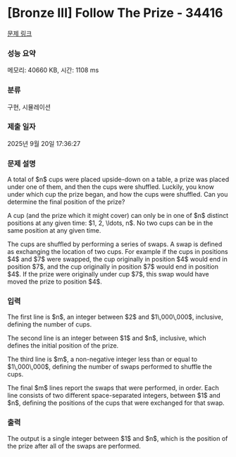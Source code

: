 # [Bronze III] Follow The Prize - 34416 

[문제 링크](https://www.acmicpc.net/problem/34416) 

### 성능 요약

메모리: 40660 KB, 시간: 1108 ms

### 분류

구현, 시뮬레이션

### 제출 일자

2025년 9월 20일 17:36:27

### 문제 설명

<p>A total of $n$ cups were placed upside-down on a table, a prize was placed under one of them, and then the cups were shuffled. Luckily, you know under which cup the prize began, and how the cups were shuffled. Can you determine the final position of the prize?</p>

<p>A cup (and the prize which it might cover) can only be in one of $n$ distinct positions at any given time: $1, 2, \ldots, n$. No two cups can be in the same position at any given time.</p>

<p>The cups are shuffled by performing a series of swaps. A swap is defined as exchanging the location of two cups. For example if the cups in positions $4$ and $7$ were swapped, the cup originally in position $4$ would end in position $7$, and the cup originally in position $7$ would end in position $4$. If the prize were originally under cup $7$, this swap would have moved the prize to position $4$.</p>

### 입력 

 <p>The first line is $n$, an integer between $2$ and $1\,000\,000$, inclusive, defining the number of cups.</p>

<p>The second line is an integer between $1$ and $n$, inclusive, which defines the initial position of the prize.</p>

<p>The third line is $m$, a non-negative integer less than or equal to $1\,000\,000$, defining the number of swaps performed to shuffle the cups.</p>

<p>The final $m$ lines report the swaps that were performed, in order. Each line consists of two different space-separated integers, between $1$ and $n$, defining the positions of the cups that were exchanged for that swap.</p>

### 출력 

 <p>The output is a single integer between $1$ and $n$, which is the position of the prize after all of the swaps are performed.</p>

